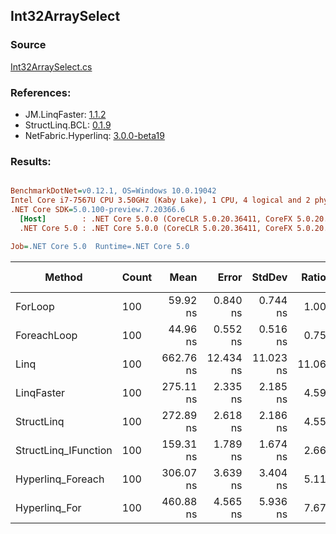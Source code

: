﻿## Int32ArraySelect

### Source
[Int32ArraySelect.cs](../LinqBenchmarks/Int32/Array/Int32ArraySelect.cs)

### References:
- JM.LinqFaster: [1.1.2](https://www.nuget.org/packages/JM.LinqFaster/1.1.2)
- StructLinq.BCL: [0.1.9](https://www.nuget.org/packages/StructLinq.BCL/0.1.9)
- NetFabric.Hyperlinq: [3.0.0-beta19](https://www.nuget.org/packages/NetFabric.Hyperlinq/3.0.0-beta19)

### Results:
``` ini

BenchmarkDotNet=v0.12.1, OS=Windows 10.0.19042
Intel Core i7-7567U CPU 3.50GHz (Kaby Lake), 1 CPU, 4 logical and 2 physical cores
.NET Core SDK=5.0.100-preview.7.20366.6
  [Host]        : .NET Core 5.0.0 (CoreCLR 5.0.20.36411, CoreFX 5.0.20.36411), X64 RyuJIT
  .NET Core 5.0 : .NET Core 5.0.0 (CoreCLR 5.0.20.36411, CoreFX 5.0.20.36411), X64 RyuJIT

Job=.NET Core 5.0  Runtime=.NET Core 5.0  

```
|               Method | Count |      Mean |     Error |    StdDev | Ratio | RatioSD |  Gen 0 | Gen 1 | Gen 2 | Allocated |
|--------------------- |------ |----------:|----------:|----------:|------:|--------:|-------:|------:|------:|----------:|
|              ForLoop |   100 |  59.92 ns |  0.840 ns |  0.744 ns |  1.00 |    0.00 |      - |     - |     - |         - |
|          ForeachLoop |   100 |  44.96 ns |  0.552 ns |  0.516 ns |  0.75 |    0.01 |      - |     - |     - |         - |
|                 Linq |   100 | 662.76 ns | 12.434 ns | 11.023 ns | 11.06 |    0.22 | 0.0229 |     - |     - |      48 B |
|           LinqFaster |   100 | 275.11 ns |  2.335 ns |  2.185 ns |  4.59 |    0.08 | 0.2027 |     - |     - |     424 B |
|           StructLinq |   100 | 272.89 ns |  2.618 ns |  2.186 ns |  4.55 |    0.07 |      - |     - |     - |         - |
| StructLinq_IFunction |   100 | 159.31 ns |  1.789 ns |  1.674 ns |  2.66 |    0.05 |      - |     - |     - |         - |
|    Hyperlinq_Foreach |   100 | 306.07 ns |  3.639 ns |  3.404 ns |  5.11 |    0.10 |      - |     - |     - |         - |
|        Hyperlinq_For |   100 | 460.88 ns |  4.565 ns |  5.936 ns |  7.67 |    0.14 |      - |     - |     - |         - |
